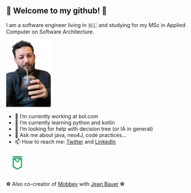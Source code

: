 <link rel="stylesheet" type="text/css" href="style.css" />
<meta charset="UTF-8">

## :man: Welcome to my github! 👋

I am a software engineer living in 🇳🇱 and studying for my MSc in Applied Computer on Software Architecture.

![Vamo de chimas?](/img/chimas.png)

- 🔭 I’m currently working at bol.com
- 🌱 I’m currently learning python and kotlin
- 🤔 I’m looking for help with decision tree (or IA in general)
- 💬 Ask me about java, neo4J, code practices... 
- 📫 How to reach me: [Twitter](https://twitter.com/dudaeee) and [LinkedIn](https://www.linkedin.com/in/eduardo-demeneses/)

<div class="mobbey">
   <img src="./img/mobbey.png" alt="mobbey">
   <p>⚽ Also co-creator of <a href="https://www.mobbey.com">Mobbey</a> with <a href="https://github.com/jeanbauer">Jean Bauer</a> ⚽</p>
</div>